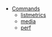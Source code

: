 * [Commands](/cmd/)
  * [listmetrics](/cmd/listmetrics.md)
  * [media](/cmd/media.md)
  * [perf](/cmd/perf.md)
